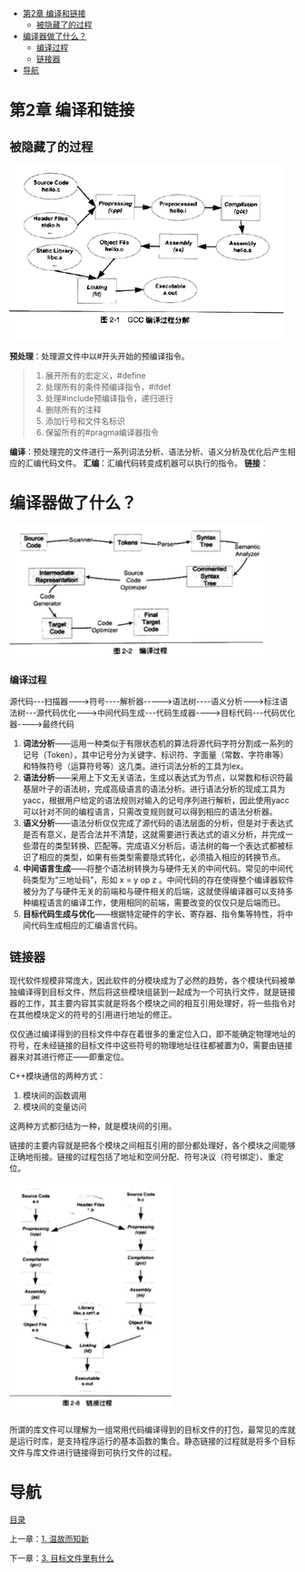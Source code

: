 - [第2章 编译和链接](#%E7%AC%AC2%E7%AB%A0%C2%A0%E7%BC%96%E8%AF%91%E5%92%8C%E9%93%BE%E6%8E%A5)
  - [被隐藏了的过程](#%E8%A2%AB%E9%9A%90%E8%97%8F%E4%BA%86%E7%9A%84%E8%BF%87%E7%A8%8B)
- [编译器做了什么？](#%E7%BC%96%E8%AF%91%E5%99%A8%E5%81%9A%E4%BA%86%E4%BB%80%E4%B9%88)
    - [编译过程](#%E7%BC%96%E8%AF%91%E8%BF%87%E7%A8%8B)
  - [链接器](#%E9%93%BE%E6%8E%A5%E5%99%A8)
- [导航](#%E5%AF%BC%E8%88%AA)


# 第2章 编译和链接

## 被隐藏了的过程

![](img/chap2/img0.png)

**预处理**：处理源文件中以#开头开始的预编译指令。

> 1. 展开所有的宏定义，#define
> 2. 处理所有的条件预编译指令，#ifdef
> 3. 处理#include预编译指令，递归进行
> 4. 删除所有的注释
> 5. 添加行号和文件名标识
> 6. 保留所有的#pragma编译器指令

**编译**：预处理完的文件进行一系列词法分析、语法分析、语义分析及优化后产生相应的汇编代码文件。
**汇编**：汇编代码转变成机器可以执行的指令。
**链接**：

# 编译器做了什么？

![](img/chap2/img1.png)

### 编译过程

源代码---扫描器--->符号----解析器----->语法树----语义分析--->标注语法树---源代码优化--->中间代码生成---代码生成器---->目标代码---代码优化器---->最终代码

1. **词法分析**——运用一种类似于有限状态机的算法将源代码字符分割成一系列的记号（Token），其中记号分为关键字、标识符、字面量（常数、字符串等）和特殊符号（运算符号等）这几类。进行词法分析的工具为lex。
2. **语法分析**——采用上下文无关语法，生成以表达式为节点，以常数和标识符最基层叶子的语法树，完成高级语言的语法分析。进行语法分析的现成工具为yacc，根据用户给定的语法规则对输入的记号序列进行解析，因此使用yacc可以针对不同的编程语言，只需改变规则就可以得到相应的语法分析器。
3. **语义分析**——语法分析仅仅完成了源代码的语法层面的分析，但是对于表达式是否有意义，是否合法并不清楚，这就需要进行表达式的语义分析，并完成一些潜在的类型转换、匹配等。完成语义分析后，语法树的每一个表达式都被标识了相应的类型，如果有些类型需要隐式转化，必须插入相应的转换节点。
4. **中间语言生成**——将整个语法树转换为与硬件无关的中间代码。常见的中间代码类型为“三地址码”，形如 x = y op z 。中间代码的存在使得整个编译器软件被分为了与硬件无关的前端和与硬件相关的后端，这就使得编译器可以支持多种编程语言的编译工作，使用相同的前端，需要改变的仅仅只是后端而已。
5. **目标代码生成与优化**——根据特定硬件的字长、寄存器、指令集等特性，将中间代码生成相应的汇编语言代码。

## 链接器

现代软件规模非常庞大，因此软件的分模块成为了必然的趋势，各个模块代码被单独编译得到目标文件，然后将这些模块组装到一起成为一个可执行文件，就是链接器的工作，其主要内容其实就是将各个模块之间的相互引用处理好，将一些指令对在其他模块定义的符号的引用进行地址的修正。

仅仅通过编译得到的目标文件中存在着很多的重定位入口，即不能确定物理地址的符号，在未经链接的目标文件中这些符号的物理地址往往都被置为0，需要由链接器来对其进行修正——即重定位。

C++模块通信的两种方式：

1. 模块间的函数调用
2. 模块间的变量访问

这两种方式都归结为一种，就是模块间的引用。

链接的主要内容就是把各个模块之间相互引用的部分都处理好，各个模块之间能够正确地衔接。链接的过程包括了地址和空间分配、符号决议（符号绑定）、重定位。

![](img/chap2/img2.png)

所谓的库文件可以理解为一组常用代码编译得到的目标文件的打包，最常见的库就是运行时库，是支持程序运行的基本函数的集合。静态链接的过程就是将多个目标文件与库文件进行链接得到可执行文件的过程。

# 导航

[目录](README.md)

上一章：[1. 温故而知新](ch1.md)

下一章：[3. 目标文件里有什么](ch3.md)
